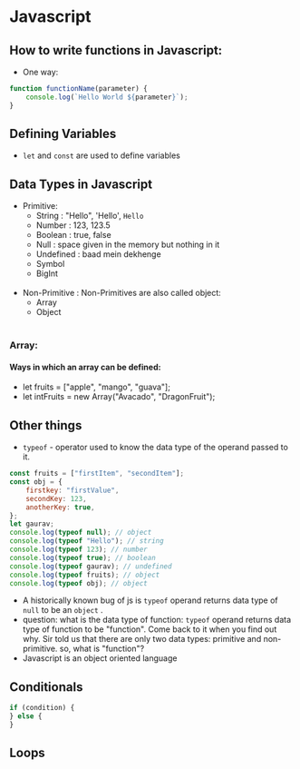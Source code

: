 # Javascript

## How to write functions in Javascript:

- One way:

```javascript
function functionName(parameter) {
	console.log(`Hello World ${parameter}`);
}
```

## Defining Variables

- `let` and `const` are used to define variables

## Data Types in Javascript

- Primitive:
  - String : "Hello", 'Hello', `Hello`
  - Number : 123, 123.5
  - Boolean : true, false
  - Null : space given in the memory but nothing in it
  - Undefined : baad mein dekhenge
  - Symbol
  - BigInt </br></br>
- Non-Primitive : Non-Primitives are also called object:
  - Array
  - Object </br></br>

### Array:

#### Ways in which an array can be defined:

- let fruits = ["apple", "mango", "guava"];
- let intFruits = new Array("Avacado", "DragonFruit");

## Other things

- `typeof` - operator used to know the data type of the operand passed to it.

```javascript
const fruits = ["firstItem", "secondItem"];
const obj = {
	firstkey: "firstValue",
	secondKey: 123,
	anotherKey: true,
};
let gaurav;
console.log(typeof null); // object
console.log(typeof "Hello"); // string
console.log(typeof 123); // number
console.log(typeof true); // boolean
console.log(typeof gaurav); // undefined
console.log(typeof fruits); // object
console.log(typeof obj); // object
```

- A historically known bug of js is `typeof` operand returns data type of `null` to be an `object` .
- question: what is the data type of function: `typeof` operand returns data type of function to be "function". Come back to it when you find out why. Sir told us that there are only two data types: primitive and non-primitive. so, what is "function"?
- Javascript is an object oriented language

## Conditionals

```javascript
if (condition) {
} else {
}
```

## Loops

```

```

